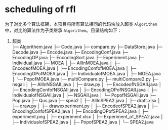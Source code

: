 # scheduling of rfl

为了对比多个算法框架，本项目将所有算法相同的代码块放入超类 ```Algorithem``` 中，对比的算法作为子类继承 ```Algorithem```。目录结构如下：

1. 超类  
├─ Algorithem.java
├─ Code.java
├─ compare.py
├─ DataStore.java
├─ Decode.java
├─ Encode.java
├─ EncodingConf.java
├─ EncodingOP.java
├─ EncodingSort.java
├─ Experiment.java
├─ Individual.java
├─ MOEA
│  ├─ AllInMOEA.java
│  ├─ EncodeofMOEA.java
│  ├─ EncodingConfofMOEA.java
│  ├─ EncodingOPofMOEA.java
│  ├─ IndividualofMOEA.java
│  ├─ MOEA.java
│  └─ PopofMOEA.java
├─ multiCompare.py
├─ multiCompare2.py
├─ nsgaii
│  ├─ AllInNSGAII.java
│  ├─ draw.py
│  ├─ EncodeofNSGAII.java
│  ├─ EncodingConfofNSGAII.java
│  ├─ EncodingOPofNSGAII.java
│  ├─ IndividualofNSGAII.java
│  ├─ NSGAII.java
│  └─ PopofNSGAII.java
├─ Pop.java
├─ Qus.java
├─ spea2
│  ├─ AllInSPEA2.java
│  ├─ draft.xlsx
│  ├─ draw.py
│  ├─ drawexperiment.py
│  ├─ EncodeofSPEA2.java
│  ├─ EncodingConfofSPEA2.java
│  ├─ EncodingOPofSPEA2.java
│  ├─ experiment.png
│  ├─ experiment.xlsx
│  ├─ Experiment_of_SPEA2.java
│  ├─ IndividualofSPEA2.java
│  ├─ PopofSPEA2.java
│  └─ SPEA2.java
